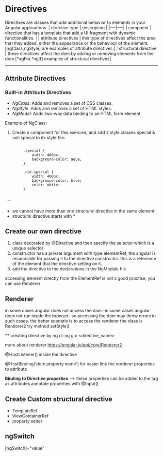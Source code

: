 Directives
===========
Directives are classes that add additional behavior to elements in your Angular applications.
| directive type | description |
|---|---|
| compnent | directive that has a template that add a UI fragment with dynamic functionalities. |
| attribute directives | this type of directives affect the area that they added, either the appearance or the behaviour of the element. [ngClass,ngStyle] are examples of attribute directives.|
| structural directive | these directives affect the dom by adding or removing elements from the dom [*ngFor,*ngIf] examples of structural directives|

---
## Attribute Directives
### Built-in Attribute Directives

-  *NgClass*:	Adds and removes a set of CSS classes.
-  *NgStyle*:	Adds and removes a set of HTML styles.
-  *NgModel*:	Adds two-way data binding to an HTML form element.


  Example of NgClass:

  1. Create a component for this exercise, and add 2 style classes special & not-special to its style file:
     ```

          .special {
              width: 400px;
              background-color: aqua;
          }
          
          .not-special {
              width: 400px;
              background-color: blue;
              color: white;
          }
    
    ```






















-  we cannot have more than one structural directive in the same element'
-  structural directive starts with *


## Create our own directive
1. class decorated by @Directive and then specify the selector which is a unique selector
2. constructor has a private argument with type elementRef, the angular is responsible for passing it to the directive constructor. this is a reference of the element that the directive setting on it.
3. add the directive to the declarations in the NgModule file

accessing element directly from the ElementRef is not a good practise, you can use Renderer

## Renderer 
in some cases angular does not access the dom -in some cases angular does not run inside the browser- so accessing the dom may throw errors in such cases.
the better scenario is to access the renderer 
the class is Renderer2
try method setStyle()


** creating directive by ng cli
ng g d <directive_name>

more about renderer 
https://angular.io/api/core/Renderer2


@HostListener() inside the directive

@HostBinding('dom property name') for easier link the renderer properties to attribute

**Binding to Directive properties** --> these properties can be added to the tag as attributes
annotate properties with @Input()


## Create Custom structural directive
-  TemplateRef
-  ViewContainerRef
-  property setter


## ngSwitch
[ngSwitch]="value"
